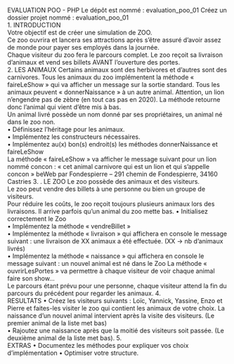EVALUATION POO - PHP 
Le dépôt est nommé : evaluation_poo_01 
Créez un dossier projet nommé : evaluation_poo_01  
1. 
INTRODUCTION  
Votre objectif est de créer une simulation de ZOO.  
Ce zoo ouvrira et lancera ses attractions après s’être assuré d’avoir assez de monde 
pour payer ses employés dans la journée.  
Chaque visiteur du zoo fera le parcours complet. 
Le zoo reçoit sa livraison d’animaux et vend ses billets AVANT l’ouverture des portes.  
2. 
LES ANIMAUX 
Certains animaux sont des herbivores et d’autres sont des carnivores. Tous les animaux 
du zoo implémentent la méthode « faireLeShow » qui va afficher un message sur la sortie 
standard. 
Tous les animaux peuvent « donnerNaissance » à un autre animal. Attention, un lion 
n’engendre pas de zèbre (en tout cas pas en 2020). La méthode retourne donc l’animal 
qui vient d’être mis à bas.  
Un animal livré possède un nom donné par ses propriétaires, un animal né dans le zoo 
non.  
• Définissez l’héritage pour les animaux.  
• Implémentez les constructeurs nécessaires.  
• Implémentez au(x) bon(s) endroit(s) les méthodes donnerNaissance et 
faireLeShow  
La méthode « faireLeShow » va afficher le message suivant pour un lion nommé concon : 
« cet animal carnivore qui est un lion et qui s’appelle concon » 
beWeb par Fondespierre – 291 chemin de Fondespierre, 34160 Castries 
3. .   LE ZOO 
Le zoo possède des animaux et des visiteurs.  
Le zoo peut vendre des billets à une personne ou bien un groupe de visiteurs.  
Pour réduire les coûts, le zoo reçoit toujours plusieurs animaux lors des livraisons. Il arrive 
parfois qu’un animal du zoo mette bas. 
• Initialisez correctement le Zoo  
• Implémentez la méthode « vendreBillet »  
• Implémentez la méthode « livraison » qui affichera en console le message suivant 
: une livraison de XX animaux a été effectuée. (XX -> nb d’animaux livrés)  
• Implémentez la méthode « naissance » qui affichera en console le message 
suivant : un nouvel animal est né dans le Zoo 
La méthode « ouvrirLesPortes » va permettre à chaque visiteur de voir chaque animal 
faire son show…  
Le parcours étant prévu pour une personne, chaque visiteur attend la fin du parcours du 
précédent pour regarder les animaux. 
4.     
RESULTATS 
• Créez les visiteurs suivants : Loïc, Yannick, Yassine, Enzo et Pierre et faites-les 
visiter le zoo qui contient les animaux de votre choix. La naissance d’un nouvel 
animal intervient après la visite des visiteurs. (Le premier animal de la liste met bas)  
• Rajoutez une naissance après que la moitié des visiteurs soit passée. (Le 
deuxième animal de la liste met bas). 
5.     
EXTRAS 
• Documentez les méthodes pour expliquer vos choix d’implémentation 
• Optimiser votre structure.
